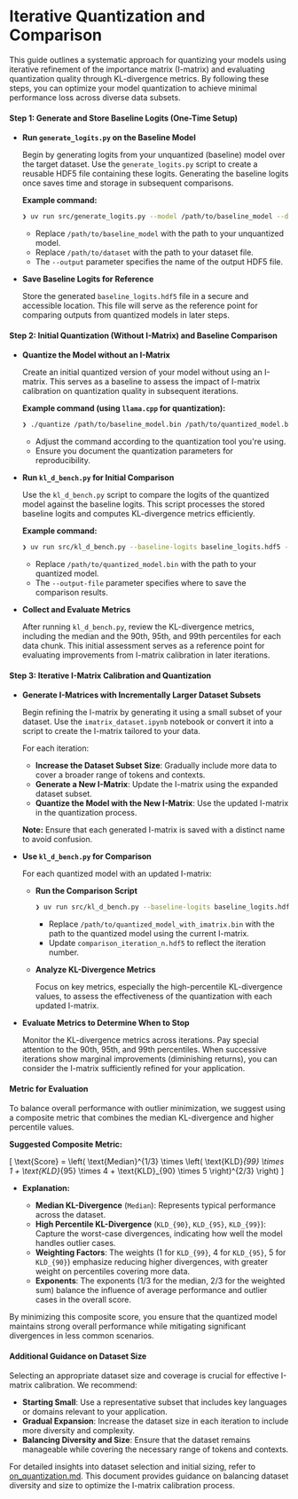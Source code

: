 # Iterative Quantization and Comparison

This guide outlines a systematic approach for quantizing your models using iterative refinement of the importance matrix (I-matrix) and evaluating quantization quality through KL-divergence metrics. By following these steps, you can optimize your model quantization to achieve minimal performance loss across diverse data subsets.

#### Step 1: Generate and Store Baseline Logits (One-Time Setup)

- **Run `generate_logits.py` on the Baseline Model**

  Begin by generating logits from your unquantized (baseline) model over the target dataset. Use the `generate_logits.py` script to create a reusable HDF5 file containing these logits. Generating the baseline logits once saves time and storage in subsequent comparisons.

  **Example command:**

  ```sh
  ❯ uv run src/generate_logits.py --model /path/to/baseline_model --dataset /path/to/dataset --output baseline_logits.hdf5
  ```

  - Replace `/path/to/baseline_model` with the path to your unquantized model.
  - Replace `/path/to/dataset` with the path to your dataset file.
  - The `--output` parameter specifies the name of the output HDF5 file.

- **Save Baseline Logits for Reference**

  Store the generated `baseline_logits.hdf5` file in a secure and accessible location. This file will serve as the reference point for comparing outputs from quantized models in later steps.

#### Step 2: Initial Quantization (Without I-Matrix) and Baseline Comparison

- **Quantize the Model without an I-Matrix**

  Create an initial quantized version of your model without using an I-matrix. This serves as a baseline to assess the impact of I-matrix calibration on quantization quality in subsequent iterations.

  **Example command (using `llama.cpp` for quantization):**

  ```sh
  ❯ ./quantize /path/to/baseline_model.bin /path/to/quantized_model.bin q4_0
  ```

  - Adjust the command according to the quantization tool you're using.
  - Ensure you document the quantization parameters for reproducibility.

- **Run `kl_d_bench.py` for Initial Comparison**

  Use the `kl_d_bench.py` script to compare the logits of the quantized model against the baseline logits. This script processes the stored baseline logits and computes KL-divergence metrics efficiently.

  **Example command:**

  ```sh
  ❯ uv run src/kl_d_bench.py --baseline-logits baseline_logits.hdf5 --target-model /path/to/quantized_model.bin --dataset /path/to/dataset --output-file initial_comparison.hdf5
  ```

  - Replace `/path/to/quantized_model.bin` with the path to your quantized model.
  - The `--output-file` parameter specifies where to save the comparison results.

- **Collect and Evaluate Metrics**

  After running `kl_d_bench.py`, review the KL-divergence metrics, including the median and the 90th, 95th, and 99th percentiles for each data chunk. This initial assessment serves as a reference point for evaluating improvements from I-matrix calibration in later iterations.

#### Step 3: Iterative I-Matrix Calibration and Quantization

- **Generate I-Matrices with Incrementally Larger Dataset Subsets**

  Begin refining the I-matrix by generating it using a small subset of your dataset. Use the `imatrix_dataset.ipynb` notebook or convert it into a script to create the I-matrix tailored to your data.

  For each iteration:

  - **Increase the Dataset Subset Size**: Gradually include more data to cover a broader range of tokens and contexts.
  - **Generate a New I-Matrix**: Update the I-matrix using the expanded dataset subset.
  - **Quantize the Model with the New I-Matrix**: Use the updated I-matrix in the quantization process.

  **Note:** Ensure that each generated I-matrix is saved with a distinct name to avoid confusion.

- **Use `kl_d_bench.py` for Comparison**

  For each quantized model with an updated I-matrix:

  - **Run the Comparison Script**

    ```sh
    ❯ uv run src/kl_d_bench.py --baseline-logits baseline_logits.hdf5 --target-model /path/to/quantized_model_with_imatrix.bin --dataset /path/to/dataset --output-file comparison_iteration_n.hdf5
    ```

    - Replace `/path/to/quantized_model_with_imatrix.bin` with the path to the quantized model using the current I-matrix.
    - Update `comparison_iteration_n.hdf5` to reflect the iteration number.

  - **Analyze KL-Divergence Metrics**

    Focus on key metrics, especially the high-percentile KL-divergence values, to assess the effectiveness of the quantization with each updated I-matrix.

- **Evaluate Metrics to Determine When to Stop**

  Monitor the KL-divergence metrics across iterations. Pay special attention to the 90th, 95th, and 99th percentiles. When successive iterations show marginal improvements (diminishing returns), you can consider the I-matrix sufficiently refined for your application.

#### Metric for Evaluation

To balance overall performance with outlier minimization, we suggest using a composite metric that combines the median KL-divergence and higher percentile values.

**Suggested Composite Metric:**

\[
\text{Score} = \left( \text{Median}^{1/3} \times \left( \text{KLD}_{99} \times 1 + \text{KLD}_{95} \times 4 + \text{KLD}_{90} \times 5 \right)^{2/3} \right)
\]

- **Explanation:**

  - **Median KL-Divergence** (`Median`): Represents typical performance across the dataset.
  - **High Percentile KL-Divergence** (`KLD_{90}`, `KLD_{95}`, `KLD_{99}`): Capture the worst-case divergences, indicating how well the model handles outlier cases.
  - **Weighting Factors**: The weights (1 for `KLD_{99}`, 4 for `KLD_{95}`, 5 for `KLD_{90}`) emphasize reducing higher divergences, with greater weight on percentiles covering more data.
  - **Exponents**: The exponents (1/3 for the median, 2/3 for the weighted sum) balance the influence of average performance and outlier cases in the overall score.

By minimizing this composite score, you ensure that the quantized model maintains strong overall performance while mitigating significant divergences in less common scenarios.

#### Additional Guidance on Dataset Size

Selecting an appropriate dataset size and coverage is crucial for effective I-matrix calibration. We recommend:

- **Starting Small**: Use a representative subset that includes key languages or domains relevant to your application.
- **Gradual Expansion**: Increase the dataset size in each iteration to include more diversity and complexity.
- **Balancing Diversity and Size**: Ensure that the dataset remains manageable while covering the necessary range of tokens and contexts.

For detailed insights into dataset selection and initial sizing, refer to [on_quantization.md](on_quantization.md). This document provides guidance on balancing dataset diversity and size to optimize the I-matrix calibration process.
